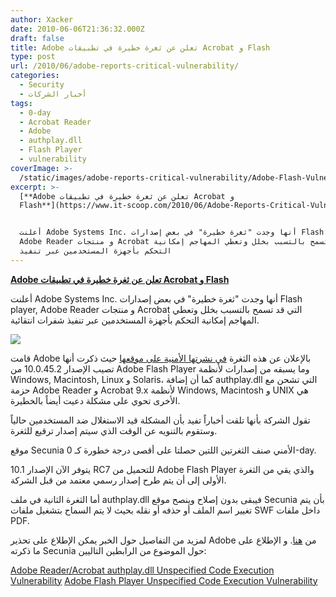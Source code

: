 ```yaml
---
author: Xacker
date: 2010-06-06T21:36:32.000Z
draft: false
title: Adobe تعلن عن ثغرة خطيرة في تطبيقات Acrobat و Flash
type: post
url: /2010/06/adobe-reports-critical-vulnerability/
categories:
  - Security
  - أخبار الشركات
tags:
  - 0-day
  - Acrobat Reader
  - Adobe
  - authplay.dll
  - Flash Player
  - vulnerability
coverImage: >-
  /static/images/adobe-reports-critical-vulnerability/Adobe-Flash-Vulnerability.jpg
excerpt: >-
  [**Adobe تعلن عن ثغرة خطيرة في تطبيقات Acrobat و
  Flash**](https://www.it-scoop.com/2010/06/Adobe-Reports-Critical-Vulnerability)


  أعلنت Adobe Systems Inc. أنها وجدت "ثغرة خطيرة" في بعض إصدارات Flash player,
  Adobe Reader و منتجات Acrobat التي قد تسمح بالتسبب بخلل وتعطي المهاجم إمكانية
  التحكم بأجهزة المستخدمين عبر تنفيذ
---
```

[**Adobe تعلن عن ثغرة خطيرة في تطبيقات Acrobat و Flash**](https://www.it-scoop.com/2010/06/Adobe-Reports-Critical-Vulnerability)

أعلنت Adobe Systems Inc. أنها وجدت "ثغرة خطيرة" في بعض إصدارات Flash player, Adobe Reader و منتجات Acrobat التي قد تسمح بالتسبب بخلل وتعطي المهاجم إمكانية التحكم بأجهزة المستخدمين عبر تنفيذ شفرات انتقائية.

![](/static/images/adobe-reports-critical-vulnerability/Adobe-Flash-Vulnerability.jpg)

قامت Adobe بالإعلان عن هذه الثغرة [في نشرتها الأمنية على موقعها](http://www.adobe.com/support/security/advisories/apsa10-01.html) حيث ذكرت أنها تصيب الإصدار 10.0.45.2 من Adobe Flash Player وما يسبقه من إصدارات لأنظمة Windows, Macintosh, Linux و Solaris، كما أن إضافة authplay.dll التي تشحن مع حزمة Adobe Reader و Acrobat 9.x لأنظمة Windows, Macintosh و UNIX هي الأخرى تحوي على مشكلة دعيت أيضاً بالخطيرة.

تقول الشركة بأنها تلقت أخباراً تفيد بأن المشكلة قيد الاستغلال ضد المستخدمين حالياً وستقوم بالتنويه عن الوقت الذي سيتم إصدار ترقيع للثغرة.

موقع Secunia الأمني صنف الثغرتين اللتين حصلتا على أقصى درجة خطورة كـ 0-day.

يتوفر الآن الإصدار 10.1 RC7 للتحميل من Adobe Flash Player والذي يقي من الثغرة الأولى إلى أن يتم طرح إصدار رسمي معتمد من قبل الشركة.

أما الثغرة الثانية في ملف authplay.dll فيبقى بدون إصلاح وينصح موقع Secunia بأن يتم تغيير اسم الملف أو حذفه أو نقله بحيث لا يتم السماح بتشغيل ملفات SWF داخل ملفات PDF.

لمزيد من التفاصيل حول الخبر يمكن الإطلاع على تحذير Adobe من [هنا](http://www.adobe.com/support/security/advisories/apsa10-01.html). و الإطلاع على ما ذكرته Secunia حول الموضوع من الرابطين التاليين:

[Adobe Reader/Acrobat authplay.dll Unspecified Code Execution Vulnerability](http://secunia.com/advisories/40034) [Adobe Flash Player Unspecified Code Execution Vulnerability](http://secunia.com/advisories/40026)
